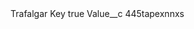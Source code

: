 <?xml version="1.0" encoding="UTF-8"?>
<CustomMetadata xmlns="http://soap.sforce.com/2006/04/metadata" xmlns:xsi="http://www.w3.org/2001/XMLSchema-instance" xmlns:xsd="http://www.w3.org/2001/XMLSchema">
    <label>Trafalgar Key</label>
    <protected>true</protected>
    <values>
        <field>Value__c</field>
        <value xsi:type="xsd:string">445tapexnnxs</value>
    </values>
</CustomMetadata>
